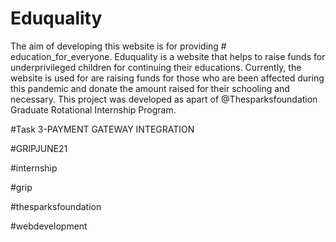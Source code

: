 # Eduquality
The aim of developing this website is for providing # education_for_everyone. Eduquality is a website that helps to raise funds for underprivileged children for continuing their educations. Currently, the website is used for are raising funds for those who are been affected during this pandemic and donate the amount raised for their schooling and necessary.
This project was developed as apart of @Thesparksfoundation Graduate Rotational Internship Program.

#Task 3-PAYMENT GATEWAY INTEGRATION

#GRIPJUNE21

#internship 

#grip 

#thesparksfoundation

#webdevelopment
